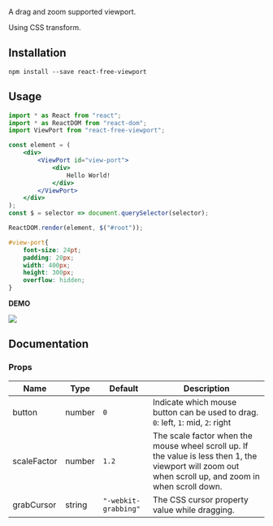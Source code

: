 A drag and zoom supported viewport. 

Using CSS transform. 

## Installation

```shell
npm install --save react-free-viewport
```

## Usage

```jsx
import * as React from "react";
import * as ReactDOM from "react-dom";
import ViewPort from "react-free-viewport";

const element = (
    <div>
        <ViewPort id="view-port">
            <div>
                Hello World!
            </div>
        </ViewPort>
    </div>
);
const $ = selector => document.querySelector(selector);

ReactDOM.render(element, $("#root"));
```

```css
#view-port{
    font-size: 24pt;
    padding: 20px;
    width: 400px;
    height: 300px;
    overflow: hidden;
}
```

**DEMO**

![](https://cdn-img.sardinefish.com/NTk5NDM5)


## Documentation

### Props
| Name          | Type      | Default   | Description   |
| ------------- | --------- | --------- | ------------- |
| button        | number    | `0`       | Indicate which mouse button can be used to drag. `0`: left, `1`: mid, `2`: right
| scaleFactor   | number    | `1.2`     | The scale factor when the mouse wheel scroll up. If the value is less then 1, the viewport will zoom out when scroll up, and zoom in when scroll down.
| grabCursor    | string    | `"-webkit-grabbing"`  | The CSS cursor property value while dragging.


